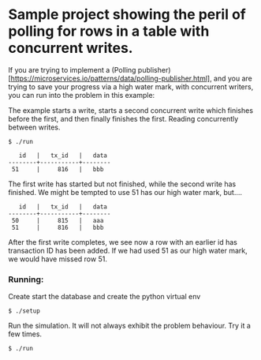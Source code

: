 # Sample project showing the peril of polling for rows in a table with concurrent writes.

If you are trying to implement a (Polling publisher)[https://microservices.io/patterns/data/polling-publisher.html], and you are trying to save your progress via a high water mark, with concurrent writers, you can run into the problem in this example:

The example starts a write, starts a second concurrent write which finishes before the first, and then finally finishes the first. Reading concurrently between writes.

```shell
$ ./run

   id   |   tx_id   |   data
--------+-----------+--------
 51     |     816   |   bbb

 ```
 The first write has started but not finished, while the second write has finished.
 We might be tempted to use 51 has our high water mark, but....

```shell
   id   |   tx_id   |   data
--------+-----------+--------
 50     |     815   |   aaa
 51     |     816   |   bbb
```

After the first write completes, we see now a row with an earlier id has transaction ID has been added. If we had used 51 as our high water mark, we would have missed row 51.

### Running:

Create start the database and create the python virtual env
```shell
$ ./setup
```

Run the simulation. It will not always exhibit the problem behaviour. Try it a few times.
```shell
$ ./run
```
